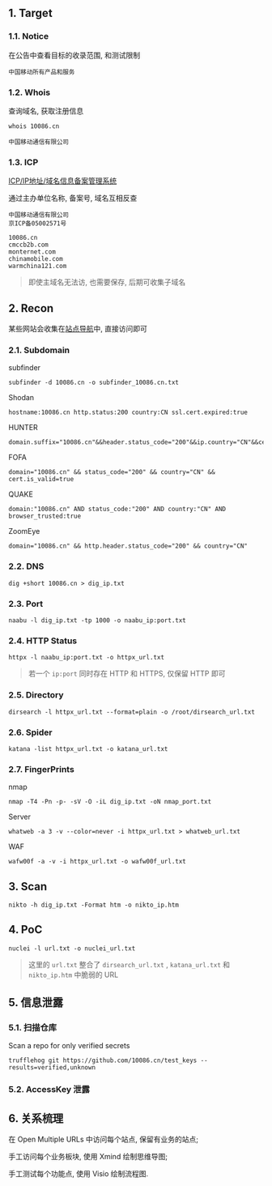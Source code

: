 ## 1. Target

### 1.1. Notice

在公告中查看目标的收录范围, 和测试限制

```
中国移动所有产品和服务
```

### 1.2. Whois

查询域名, 获取注册信息

```
whois 10086.cn
```

```
中国移动通信有限公司
```

### 1.3. ICP

[ICP/IP地址/域名信息备案管理系统](https://beian.miit.gov.cn/)

通过主办单位名称, 备案号, 域名互相反查

```
中国移动通信有限公司
京ICP备05002571号

10086.cn
cmccb2b.com
monternet.com
chinamobile.com
warmchina121.com
```

> 即使主域名无法访, 也需要保存, 后期可收集子域名

## 2. Recon

某些网站会收集在[站点导航](https://www.10086.cn/web_notice/navigation/)中, 直接访问即可

### 2.1. Subdomain

subfinder

```
subfinder -d 10086.cn -o subfinder_10086.cn.txt
```

Shodan

```
hostname:10086.cn http.status:200 country:CN ssl.cert.expired:true
```

HUNTER

```
domain.suffix="10086.cn"&&header.status_code="200"&&ip.country="CN"&&cert.is_trust=true
```

FOFA

```
domain="10086.cn" && status_code="200" && country="CN" && cert.is_valid=true
```

QUAKE

```
domain:"10086.cn" AND status_code:"200" AND country:"CN" AND browser_trusted:true
```

ZoomEye

```
domain="10086.cn" && http.header.status_code="200" && country="CN"
```

### 2.2. DNS

```
dig +short 10086.cn > dig_ip.txt
```

### 2.3. Port

```
naabu -l dig_ip.txt -tp 1000 -o naabu_ip:port.txt
```

### 2.4. HTTP Status

```
httpx -l naabu_ip:port.txt -o httpx_url.txt
```

> 若一个 `ip:port` 同时存在 HTTP 和 HTTPS, 仅保留 HTTP 即可

### 2.5. Directory

```
dirsearch -l httpx_url.txt --format=plain -o /root/dirsearch_url.txt
```

### 2.6. Spider

```
katana -list httpx_url.txt -o katana_url.txt
```

### 2.7. FingerPrints

nmap

```
nmap -T4 -Pn -p- -sV -O -iL dig_ip.txt -oN nmap_port.txt
```

Server

```
whatweb -a 3 -v --color=never -i httpx_url.txt > whatweb_url.txt
```

WAF

```
wafw00f -a -v -i httpx_url.txt -o wafw00f_url.txt
```

## 3. Scan

```
nikto -h dig_ip.txt -Format htm -o nikto_ip.htm
```

## 4. PoC

```
nuclei -l url.txt -o nuclei_url.txt
```

> 这里的 `url.txt` 整合了 `dirsearch_url.txt` , `katana_url.txt` 和 `nikto_ip.htm` 中脆弱的 URL

## 5. 信息泄露

### 5.1. 扫描仓库

Scan a repo for only verified secrets

```
trufflehog git https://github.com/10086.cn/test_keys --results=verified,unknown
```

### 5.2. AccessKey 泄露

## 6. 关系梳理

在 Open Multiple URLs 中访问每个站点, 保留有业务的站点;

手工访问每个业务板块, 使用 Xmind 绘制思维导图;

手工测试每个功能点, 使用 Visio 绘制流程图.
